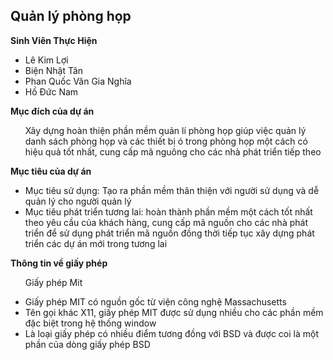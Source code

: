 ﻿## Quản lý phòng họp 

**Sinh Viên Thực Hiện**

<ul>
	<li>Lê Kim Lợi </li>
	<li>Biện Nhật Tân</li>
	<li>Phan Quốc Văn Gia Nghĩa</li>
	<li>Hồ Đức Nam</li>
</ul>

**Mục đích của dự án**
<ul>
Xây dựng hoàn thiện phần mềm quản lí phòng họp giúp việc quản lý danh sách phòng họp và các thiết bị ó trong phòng họp một cách có hiệu quả tốt nhất, cung cấp mã nguông cho các nhà phát triển tiếp theo
</ul>

**Mục tiêu của dự án**
<ul>
	<li>Mục tiêu sử dụng: Tạo ra phần mềm thân thiện với người sử dụng và dễ quản lý cho người quản lý</li>
	<li>Mục tiêu phát triển tương lai: hoàn thành phần mềm một cách tốt nhất theo yêu cầu của khách hàng, cung cấp mã nguồn cho các nhà phát triển để sử dụng phát triển mã nguồn đồng thời tiếp tục xây dựng phát triển các dự án mới trong tương lai</li>
</ul>

**Thông tin về giấy phép**
<ul>Giấy phép Mit</ul>
<ul>
	<li>Giấy phép MIT có nguồn gốc từ viện công nghệ Massachusetts</li>
	<li>Tên gọi khác X11, giấy phép MIT được sử dụng nhiều cho các phần mềm đặc biệt trong hệ thống window</li>
	<li>Là loại giấy phép có nhiều điểm tương đồng với BSD và được coi là một phần của dòng giấy phép BSD</li>
</ul>

